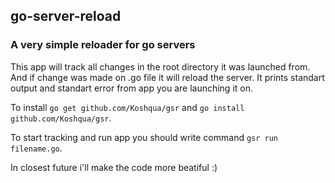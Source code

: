 ## go-server-reload ##
### A very simple reloader for go servers ###
This app will track all changes in the root directory it was launched from. 
And if change was made on .go file it will reload the server. 
It prints standart output and standart error from app you are launching it on.

To install `go get github.com/Koshqua/gsr` and `go install github.com/Koshqua/gsr`.



To start tracking and run app you should write command `gsr run filename.go`.

In closest future i'll make the code more beatiful :) 


